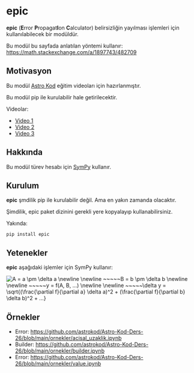 # epic
**epic** (**E**rror **P**ropagat**I**on **C**alculator) belirsizliğin yayılması işlemleri için kullanılabilecek bir modüldür.

Bu modül bu sayfada anlatılan yöntemi kullanır: https://math.stackexchange.com/a/1897743/482709

## Motivasyon
Bu modül [Astro Kod](https://www.youtube.com/channel/UC0A7Cv8ZTPw4hnukLbMcU6g) eğitim videoları için hazırlanmıştır. 

Bu modül pip ile kurulabilir hale getirilecektir.

Videolar:
- [Video 1](https://www.youtube.com/watch?v=APblJAr_4jg)
- [Video 2](https://www.youtube.com/watch?v=jvMkYr1PzdI)
- [Video 3](https://www.youtube.com/watch?v=Oh5lnm9J9qQ)

## Hakkında
Bu modül türev hesabı için [SymPy](https://www.sympy.org/en/index.html) kullanır.

## Kurulum
**epic** şmdilik pip ile kurulabilir değil. Ama en yakın zamanda olacaktır.

Şimdilik, epic paket dizinini gerekli yere kopyalayıp kullanabilirsiniz.

Yakında:

`pip install epic`

## Yetenekler
**epic** aşağıdaki işlemler için SymPy kullanır:

<img src="https://latex.codecogs.com/png.latex?\inline&space;\dpi{150}&space;A&space;=&space;a&space;\pm&space;\delta&space;a&space;\newline&space;\newline&space;~~~~~B&space;=&space;b&space;\pm&space;\delta&space;b&space;\newline&space;\newline&space;~~~~~y&space;=&space;f(A,&space;B,&space;...)&space;\newline&space;\newline&space;~~~~~\delta&space;y&space;=&space;\sqrt{(\frac{\partial&space;f}{\partial&space;a}&space;\delta&space;a)^2&space;&plus;&space;(\frac{\partial&space;f}{\partial&space;b}&space;\delta&space;b)^2&space;&plus;&space;...}" title="A = a \pm \delta a \newline \newline ~~~~~B = b \pm \delta b \newline \newline ~~~~~y = f(A, B, ...) \newline \newline ~~~~~\delta y = \sqrt{(\frac{\partial f}{\partial a} \delta a)^2 + (\frac{\partial f}{\partial b} \delta b)^2 + ...}" />

## Örnekler
- Error: https://github.com/astrokod/Astro-Kod-Ders-26/blob/main/ornekler/acisal_uzaklik.ipynb
- Builder: https://github.com/astrokod/Astro-Kod-Ders-26/blob/main/ornekler/builder.ipynb
- Error: https://github.com/astrokod/Astro-Kod-Ders-26/blob/main/ornekler/value.ipynb
